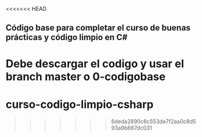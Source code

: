 <<<<<<< HEAD
## Código base para completar el curso de buenas prácticas y código limpio en C#
Debe descargar el codigo y usar el branch master o 0-codigobase
=======
# curso-codigo-limpio-csharp
>>>>>>> 6deda2890c6c553de7f2aa0c8d593a9b667dc031
